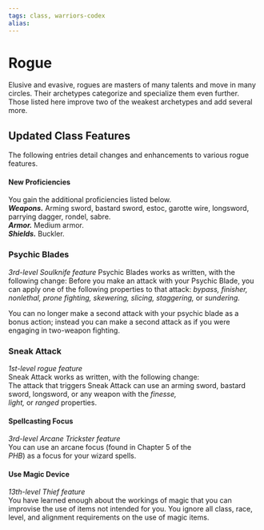 ```yaml
---
tags: class, warriors-codex
alias:
---
```

# Rogue

Elusive and evasive, rogues are masters of many talents and move in many circles. Their archetypes categorize and specialize them even further. Those listed here improve two of the weakest archetypes and add several more.

## Updated Class Features

The following entries detail changes and enhancements to various rogue features.

#### New Proficiencies

You gain the additional proficiencies listed below.  
_**Weapons.**_ Arming sword, bastard sword, estoc, garotte wire, longsword, parrying dagger, rondel, sabre.  
_**Armor.**_ Medium armor.  
_**Shields.**_ Buckler.

### Psychic Blades

_3rd-level Soulknife feature_ Psychic Blades works as written, with the following change: Before you make an attack with your Psychic Blade, you can apply one of the following properties to that attack: _bypass, finisher, nonlethal, prone fighting, skewering, slicing, staggering,_ or _sundering._

You can no longer make a second attack with your psychic blade as a bonus action; instead you can make a second attack as if you were engaging in two-weapon fighting.

### Sneak Attack

_1st-level rogue feature_  
Sneak Attack works as written, with the following change:  
The attack that triggers Sneak Attack can use an arming sword, bastard sword, longsword, or any weapon with the _finesse, light,_ or _ranged_ properties.

#### Spellcasting Focus

_3rd-level Arcane Trickster feature_  
You can use an arcane focus (found in Chapter 5 of the   
_PHB_) as a focus for your wizard spells.

#### Use Magic Device

_13th-level Thief feature_  
You have learned enough about the workings of magic that you can improvise the use of items not intended for you. You ignore all class, race, level, and alignment requirements on the use of magic items.